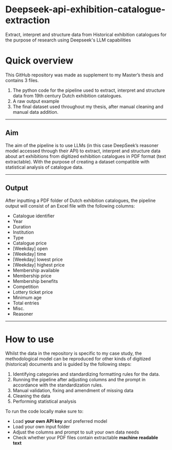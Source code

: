 # Deepseek-api-exhibition-catalogue-extraction
Extract, interpret and structure data from Historical exhibition catalogues for the purpose of research using Deepseek's LLM capabilities

# **Quick overview**

This GitHub repository was made as supplement to my Master’s thesis and contains 3 files.
1. The python code for the pipeline used to extract, interpret and structure data from 19th century Dutch exhibition catalogues. 
2. A raw output example
3. The final dataset used throughout my thesis, after manual cleaning and manual data addition.


---



## **Aim**

The aim of the pipeline is to use LLMs (in this case DeepSeek’s reasoner model accessed through their API) to extract, interpret and structure data about art exhibitions from digitized exhibition catalogues in PDF format (text extractable). With the purpose of creating a dataset compatible with statistical analysis of catalogue data. 



---


## **Output**

After inputting a PDF folder of Dutch exhibition catalogues, the pipeline output will consist of an Excel file with the following columns:
-	Catalogue identifier
-	Year
-	Duration
-	Institution
-	Type
-	Catalogue price
-	[Weekday] open
-	[Weekday] time
-	[Weekday] lowest price
-	[Weekday] highest price
-	Membership available
-	Membership price
-	Membership benefits
-	Competition
-	Lottery ticket price
-	Minimum age
-	Total entries
-	Misc.
-	Reasoner


---

# **How to use**

Whilst the data in the repository is specific to my case study, the methodological model can be reproduced for other kinds of digitized (historical) documents and is guided by the following steps: 
1.	Identifying categories and standardizing formatting rules for the data.
2.	Running the pipeline after adjusting columns and the prompt  in accordance with the standardization rules.
3.	Manual validation, fixing and amendment of missing data 
4.	Cleaning the data 
5.	Performing statistical analysis



To run the code locally make sure to:
-	Load **your own API key** and preferred model
-	Load your own input folder 
-	Adjust the columns and prompt to suit your own data needs
-	Check whether your PDF files contain extractable **machine readable text**
